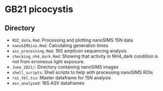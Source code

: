 # GB21 picocystis

## Directory
- `ROI_data.Rmd`: Processing and plotting nanoSIMS 15N data
- `nanoSIMSiso.Rmd`: Calculating generation times
- `asv_processing.Rmd`: 16S amplicon sequencing analysis
- `checking_nh4_dark.Rmd`: Showing that activity in NH4_dark condition is not from erroneous light exposure.
- `June_2021/`: Directory containing nanoSIMS images
- `shell_scripts`: Shell scripts to help with processing nanoSIMS ROIs
- `roi_tbl.tsv`: Master dataframe for 15N analysis
- `asv_analyzed`: 16S ASV dataframes
